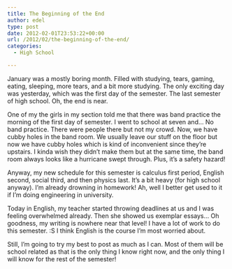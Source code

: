 ```yaml
---
title: The Beginning of the End
author: edel
type: post
date: 2012-02-01T23:53:22+00:00
url: /2012/02/the-beginning-of-the-end/
categories:
  - High School

---
```

January was a mostly boring month. Filled with studying, tears, gaming, eating, sleeping, more tears, and a bit more studying. The only exciting day was yesterday, which was the first day of the semester. The last semester of high school. Oh, the end is near.

One of my the girls in my section told me that there was band practice the morning of the first day of semester. I went to school at seven and&#8230; No band practice. There were people there but not my crowd. Now, we have cubby holes in the band room. We usually leave our stuff on the floor but now we have cubby holes which is kind of inconvenient since they&#8217;re upstairs. I kinda wish they didn&#8217;t make them but at the same time, the band room always looks like a hurricane swept through. Plus, it&#8217;s a safety hazard!

Anyway, my new schedule for this semester is calculus first period, English second, social third, and then physics last. It&#8217;s a bit heavy (for high school anyway). I&#8217;m already drowning in homework! Ah, well I better get used to it if I&#8217;m doing engineering in university.

Today in English, my teacher started throwing deadlines at us and I was feeling overwhelmed already. Then she showed us exemplar essays&#8230; Oh goodness, my writing is nowhere near that level! I have a lot of work to do this semester. :S I think English is the course I&#8217;m most worried about.

Still, I&#8217;m going to try my best to post as much as I can. Most of them will be school related as that is the only thing I know right now, and the only thing I will know for the rest of the semester!

<ol class="footnote">
</ol>